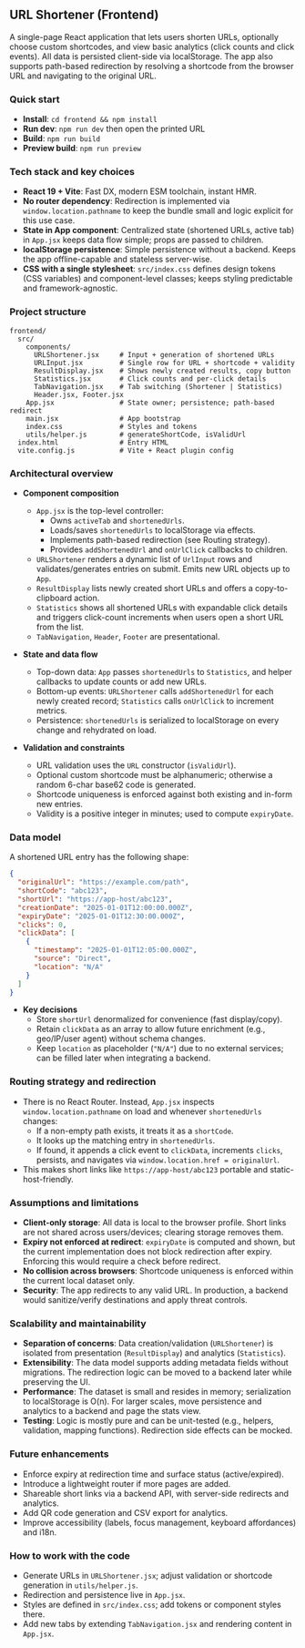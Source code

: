 ## URL Shortener (Frontend)

A single-page React application that lets users shorten URLs, optionally choose custom shortcodes, and view basic analytics (click counts and click events). All data is persisted client-side via localStorage. The app also supports path-based redirection by resolving a shortcode from the browser URL and navigating to the original URL.

### Quick start
- **Install**: `cd frontend && npm install`
- **Run dev**: `npm run dev` then open the printed URL
- **Build**: `npm run build`
- **Preview build**: `npm run preview`

### Tech stack and key choices
- **React 19 + Vite**: Fast DX, modern ESM toolchain, instant HMR.
- **No router dependency**: Redirection is implemented via `window.location.pathname` to keep the bundle small and logic explicit for this use case.
- **State in App component**: Centralized state (shortened URLs, active tab) in `App.jsx` keeps data flow simple; props are passed to children.
- **localStorage persistence**: Simple persistence without a backend. Keeps the app offline-capable and stateless server-wise.
- **CSS with a single stylesheet**: `src/index.css` defines design tokens (CSS variables) and component-level classes; keeps styling predictable and framework-agnostic.

### Project structure
```
frontend/
  src/
    components/
      URLShortener.jsx     # Input + generation of shortened URLs
      URLInput.jsx         # Single row for URL + shortcode + validity
      ResultDisplay.jsx    # Shows newly created results, copy button
      Statistics.jsx       # Click counts and per-click details
      TabNavigation.jsx    # Tab switching (Shortener | Statistics)
      Header.jsx, Footer.jsx
    App.jsx                # State owner; persistence; path-based redirect
    main.jsx               # App bootstrap
    index.css              # Styles and tokens
    utils/helper.js        # generateShortCode, isValidUrl
  index.html               # Entry HTML
  vite.config.js           # Vite + React plugin config
```

### Architectural overview
- **Component composition**
  - `App.jsx` is the top-level controller:
    - Owns `activeTab` and `shortenedUrls`.
    - Loads/saves `shortenedUrls` to localStorage via effects.
    - Implements path-based redirection (see Routing strategy).
    - Provides `addShortenedUrl` and `onUrlClick` callbacks to children.
  - `URLShortener` renders a dynamic list of `UrlInput` rows and validates/generates entries on submit. Emits new URL objects up to `App`.
  - `ResultDisplay` lists newly created short URLs and offers a copy-to-clipboard action.
  - `Statistics` shows all shortened URLs with expandable click details and triggers click-count increments when users open a short URL from the list.
  - `TabNavigation`, `Header`, `Footer` are presentational.

- **State and data flow**
  - Top-down data: `App` passes `shortenedUrls` to `Statistics`, and helper callbacks to update counts or add new URLs.
  - Bottom-up events: `URLShortener` calls `addShortenedUrl` for each newly created record; `Statistics` calls `onUrlClick` to increment metrics.
  - Persistence: `shortenedUrls` is serialized to localStorage on every change and rehydrated on load.

- **Validation and constraints**
  - URL validation uses the `URL` constructor (`isValidUrl`).
  - Optional custom shortcode must be alphanumeric; otherwise a random 6-char base62 code is generated.
  - Shortcode uniqueness is enforced against both existing and in-form new entries.
  - Validity is a positive integer in minutes; used to compute `expiryDate`.

### Data model
A shortened URL entry has the following shape:
```json
{
  "originalUrl": "https://example.com/path",
  "shortCode": "abc123",
  "shortUrl": "https://app-host/abc123",
  "creationDate": "2025-01-01T12:00:00.000Z",
  "expiryDate": "2025-01-01T12:30:00.000Z",
  "clicks": 0,
  "clickData": [
    {
      "timestamp": "2025-01-01T12:05:00.000Z",
      "source": "Direct",
      "location": "N/A"
    }
  ]
}
```

- **Key decisions**
  - Store `shortUrl` denormalized for convenience (fast display/copy).
  - Retain `clickData` as an array to allow future enrichment (e.g., geo/IP/user agent) without schema changes.
  - Keep `location` as placeholder (`"N/A"`) due to no external services; can be filled later when integrating a backend.

### Routing strategy and redirection
- There is no React Router. Instead, `App.jsx` inspects `window.location.pathname` on load and whenever `shortenedUrls` changes:
  - If a non-empty path exists, it treats it as a `shortCode`.
  - It looks up the matching entry in `shortenedUrls`.
  - If found, it appends a click event to `clickData`, increments `clicks`, persists, and navigates via `window.location.href = originalUrl`.
- This makes short links like `https://app-host/abc123` portable and static-host-friendly.

### Assumptions and limitations
- **Client-only storage**: All data is local to the browser profile. Short links are not shared across users/devices; clearing storage removes them.
- **Expiry not enforced at redirect**: `expiryDate` is computed and shown, but the current implementation does not block redirection after expiry. Enforcing this would require a check before redirect.
- **No collision across browsers**: Shortcode uniqueness is enforced within the current local dataset only.
- **Security**: The app redirects to any valid URL. In production, a backend would sanitize/verify destinations and apply threat controls.

### Scalability and maintainability
- **Separation of concerns**: Data creation/validation (`URLShortener`) is isolated from presentation (`ResultDisplay`) and analytics (`Statistics`).
- **Extensibility**: The data model supports adding metadata fields without migrations. The redirection logic can be moved to a backend later while preserving the UI.
- **Performance**: The dataset is small and resides in memory; serialization to localStorage is O(n). For larger scales, move persistence and analytics to a backend and page the stats view.
- **Testing**: Logic is mostly pure and can be unit-tested (e.g., helpers, validation, mapping functions). Redirection side effects can be mocked.

### Future enhancements
- Enforce expiry at redirection time and surface status (active/expired).
- Introduce a lightweight router if more pages are added.
- Shareable short links via a backend API, with server-side redirects and analytics.
- Add QR code generation and CSV export for analytics.
- Improve accessibility (labels, focus management, keyboard affordances) and i18n.

### How to work with the code
- Generate URLs in `URLShortener.jsx`; adjust validation or shortcode generation in `utils/helper.js`.
- Redirection and persistence live in `App.jsx`.
- Styles are defined in `src/index.css`; add tokens or component styles there.
- Add new tabs by extending `TabNavigation.jsx` and rendering content in `App.jsx`.

